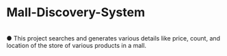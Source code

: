 # Mall-Discovery-System
<br>
●	This project searches and generates various details like price, count, and location of the store of various products in a mall. 
